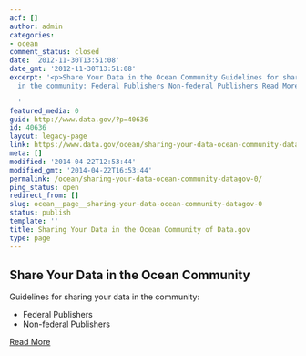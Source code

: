 ```yaml
---
acf: []
author: admin
categories:
- ocean
comment_status: closed
date: '2012-11-30T13:51:08'
date_gmt: '2012-11-30T13:51:08'
excerpt: '<p>Share Your Data in the Ocean Community Guidelines for sharing your data
  in the community: Federal Publishers Non-federal Publishers Read More</p>

  '
featured_media: 0
guid: http://www.data.gov/?p=40636
id: 40636
layout: legacy-page
link: https://www.data.gov/ocean/sharing-your-data-ocean-community-datagov-0
meta: []
modified: '2014-04-22T12:53:44'
modified_gmt: '2014-04-22T16:53:44'
permalink: /ocean/sharing-your-data-ocean-community-datagov-0/
ping_status: open
redirect_from: []
slug: ocean__page__sharing-your-data-ocean-community-datagov-0
status: publish
template: ''
title: Sharing Your Data in the Ocean Community of Data.gov
type: page
---
```


Share Your Data in the Ocean Community
--------------------------------------


Guidelines for sharing your data in the community:


* Federal Publishers
* Non-federal Publishers


[Read More](/ocean/page/sharing-your-data-ocean-community-datagov-subpage)



